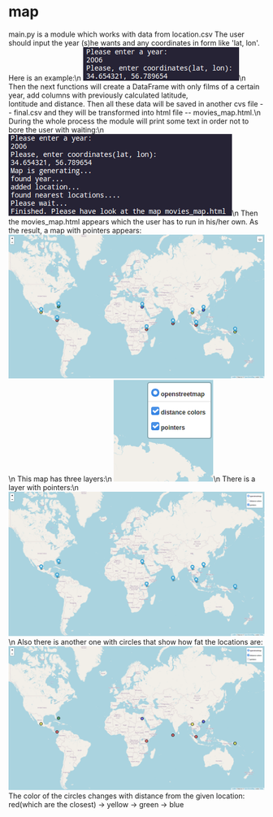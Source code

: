# map
main.py is a module which works with data from location.csv
The user should input the year (s)he wants and any coordinates
in form like 'lat, lon'. Here is an example:\n
![](pictures/input.png)\n
Then the next functions will create a DataFrame with only films of
a certain year, add columns with previously calculated latitude,  
lontitude and distance. Then all these data will be saved in another
cvs file -- final.csv and they will be transformed into html file -- 
movies_map.html.\n
During the whole process the module will print some text in order not 
to bore the user with waiting:\n
![](pictures/terminal.png)\n
Then the movies_map.html appears which the user has to run in his/her
own. As the result, a map with pointers appears:
![](pictures/whole_map.png)\n
This map has three layers:\n
![](pictures/layers.png)\n
There is a layer with pointers:\n
![](pictures/pointers.png)\n
Also there is another one with circles that show how fat the locations
are:
![](pictures/circles.png)
The color of the circles changes with distance from the given location:
red(which are the closest) -> yellow -> green -> blue 

